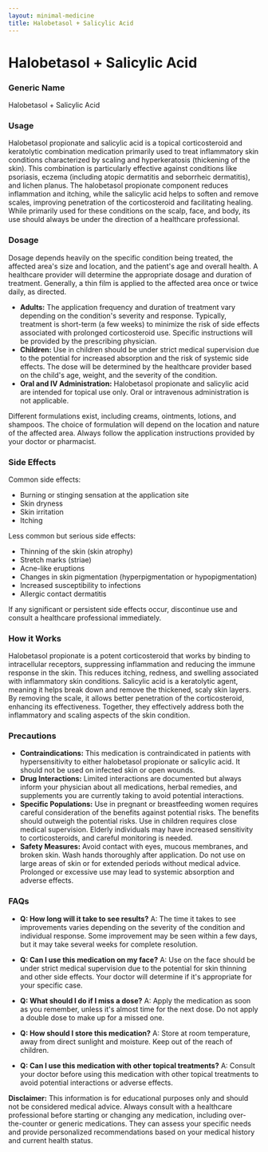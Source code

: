 ```yaml
---
layout: minimal-medicine
title: Halobetasol + Salicylic Acid
---
```


# Halobetasol + Salicylic Acid
### Generic Name
Halobetasol + Salicylic Acid

### Usage
Halobetasol propionate and salicylic acid is a topical corticosteroid and keratolytic combination medication primarily used to treat inflammatory skin conditions characterized by scaling and hyperkeratosis (thickening of the skin).  This combination is particularly effective against conditions like psoriasis, eczema (including atopic dermatitis and seborrheic dermatitis), and lichen planus.  The halobetasol propionate component reduces inflammation and itching, while the salicylic acid helps to soften and remove scales, improving penetration of the corticosteroid and facilitating healing.  While primarily used for these conditions on the scalp, face, and body, its use should always be under the direction of a healthcare professional.

### Dosage
Dosage depends heavily on the specific condition being treated, the affected area's size and location, and the patient's age and overall health.  A healthcare provider will determine the appropriate dosage and duration of treatment.  Generally, a thin film is applied to the affected area once or twice daily, as directed.

* **Adults:** The application frequency and duration of treatment vary depending on the condition's severity and response.  Typically, treatment is short-term (a few weeks) to minimize the risk of side effects associated with prolonged corticosteroid use.  Specific instructions will be provided by the prescribing physician.
* **Children:** Use in children should be under strict medical supervision due to the potential for increased absorption and the risk of systemic side effects.  The dose will be determined by the healthcare provider based on the child's age, weight, and the severity of the condition.  
* **Oral and IV Administration:** Halobetasol propionate and salicylic acid are intended for topical use only. Oral or intravenous administration is not applicable.

Different formulations exist, including creams, ointments, lotions, and shampoos. The choice of formulation will depend on the location and nature of the affected area.  Always follow the application instructions provided by your doctor or pharmacist.


### Side Effects
Common side effects:

* Burning or stinging sensation at the application site
* Skin dryness
* Skin irritation
* Itching

Less common but serious side effects:

* Thinning of the skin (skin atrophy)
* Stretch marks (striae)
* Acne-like eruptions
* Changes in skin pigmentation (hyperpigmentation or hypopigmentation)
* Increased susceptibility to infections
* Allergic contact dermatitis

If any significant or persistent side effects occur, discontinue use and consult a healthcare professional immediately.


### How it Works
Halobetasol propionate is a potent corticosteroid that works by binding to intracellular receptors, suppressing inflammation and reducing the immune response in the skin.  This reduces itching, redness, and swelling associated with inflammatory skin conditions.  Salicylic acid is a keratolytic agent, meaning it helps break down and remove the thickened, scaly skin layers. By removing the scale, it allows better penetration of the corticosteroid, enhancing its effectiveness. Together, they effectively address both the inflammatory and scaling aspects of the skin condition.

### Precautions
* **Contraindications:** This medication is contraindicated in patients with hypersensitivity to either halobetasol propionate or salicylic acid.  It should not be used on infected skin or open wounds.
* **Drug Interactions:**  Limited interactions are documented but always inform your physician about all medications, herbal remedies, and supplements you are currently taking to avoid potential interactions.
* **Specific Populations:**  Use in pregnant or breastfeeding women requires careful consideration of the benefits against potential risks. The benefits should outweigh the potential risks.  Use in children requires close medical supervision.  Elderly individuals may have increased sensitivity to corticosteroids, and careful monitoring is needed.
* **Safety Measures:** Avoid contact with eyes, mucous membranes, and broken skin.  Wash hands thoroughly after application.  Do not use on large areas of skin or for extended periods without medical advice. Prolonged or excessive use may lead to systemic absorption and adverse effects.

### FAQs

* **Q: How long will it take to see results?** A: The time it takes to see improvements varies depending on the severity of the condition and individual response.  Some improvement may be seen within a few days, but it may take several weeks for complete resolution.

* **Q: Can I use this medication on my face?** A:  Use on the face should be under strict medical supervision due to the potential for skin thinning and other side effects.  Your doctor will determine if it's appropriate for your specific case.

* **Q: What should I do if I miss a dose?** A: Apply the medication as soon as you remember, unless it's almost time for the next dose. Do not apply a double dose to make up for a missed one.

* **Q: How should I store this medication?** A: Store at room temperature, away from direct sunlight and moisture. Keep out of the reach of children.

* **Q: Can I use this medication with other topical treatments?** A: Consult your doctor before using this medication with other topical treatments to avoid potential interactions or adverse effects.


**Disclaimer:** This information is for educational purposes only and should not be considered medical advice. Always consult with a healthcare professional before starting or changing any medication, including over-the-counter or generic medications.  They can assess your specific needs and provide personalized recommendations based on your medical history and current health status.
